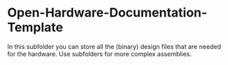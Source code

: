 # Open-Hardware-Documentation-Template
In this subfolder you can store all the (binary) design files that are needed for the hardware. Use subfolders for more complex assemblies.
